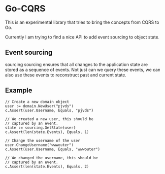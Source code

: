 # Go-CQRS

This is an experimental library that tries to bring the concepts from CQRS to Go.

Currently I am trying to find a nice API to add event sourcing to object state.

## Event sourcing

sourcing sourcing ensures that all changes to the application state are stored
as a sequence of events. Not just can we query these events, we can also use
these events to reconstruct past and current state.

## Example

    // Create a new domain object
    user := domain.NewUser("pjvds")
    c.Assert(user.Username, Equals, "pjvds")

    // We created a new user, this should be
    // captured by an event.
    state := sourcing.GetState(user)
    c.Assert(len(state.Events), Equals, 1)

    // Change the username of the user
    user.ChangeUsername("wwwouter")
    c.Assert(user.Username, Equals, "wwwouter")

    // We changed the username, this should be
    // captured by an event.
    c.Assert(len(state.Events), Equals, 2)
